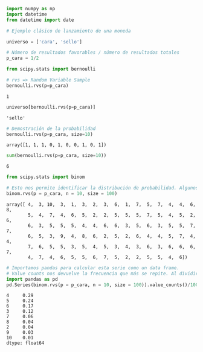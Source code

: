 ```python
import numpy as np
import datetime
from datetime import date
```


```python
# Ejemplo clásico de lanzamiento de una moneda

universo = ['cara', 'sello']

```


```python
# Número de resultados favorables / número de resultados totales
p_cara = 1/2
```


```python
from scipy.stats import bernoulli
```


```python
# rvs => Random Variable Sample
bernoulli.rvs(p=p_cara)
```




    1




```python
universo[bernoulli.rvs(p=p_cara)]
```




    'sello'




```python
# Demostración de la probabilidad
bernoulli.rvs(p=p_cara, size=10)
```




    array([1, 1, 1, 0, 1, 0, 0, 1, 0, 1])




```python
sum(bernoulli.rvs(p=p_cara, size=10))
```




    6




```python
from scipy.stats import binom
```


```python
# Esto nos permite identificar la distribución de probabilidad. Algunos valores tienen más probabilidad de darse.
binom.rvs(p = p_cara, n = 10, size = 100)
```




    array([ 4,  3, 10,  3,  1,  3,  2,  3,  6,  1,  7,  5,  7,  4,  4,  6,  8,
            5,  4,  7,  4,  6,  5,  2,  2,  5,  5,  5,  7,  5,  4,  5,  2,  6,
            6,  3,  5,  5,  5,  4,  4,  6,  6,  3,  5,  6,  3,  5,  5,  7,  7,
            6,  5,  3,  9,  4,  8,  6,  2,  5,  2,  6,  4,  4,  5,  7,  4,  4,
            7,  6,  5,  5,  3,  5,  4,  5,  3,  4,  3,  6,  3,  6,  6,  6,  7,
            4,  7,  4,  6,  5,  5,  6,  7,  5,  2,  2,  5,  5,  4,  6])




```python
# Importamos pandas para calcular esta serie como un data frame.
# Value counts nos devuelve la frecuencia que más se repite. Al dividir sobre /100 nos devuelve una probabilidad de los casos totales evaluados.
import pandas as pd
pd.Series(binom.rvs(p = p_cara, n = 10, size = 100)).value_counts()/100
```




    4     0.29
    5     0.24
    6     0.17
    3     0.12
    7     0.06
    8     0.04
    2     0.04
    9     0.03
    10    0.01
    dtype: float64


